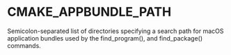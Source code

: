  

# CMAKE_APPBUNDLE_PATH  
Semicolon-separated list of directories specifying a search path
for macOS application bundles used by the find_program(), and
find_package() commands.  

